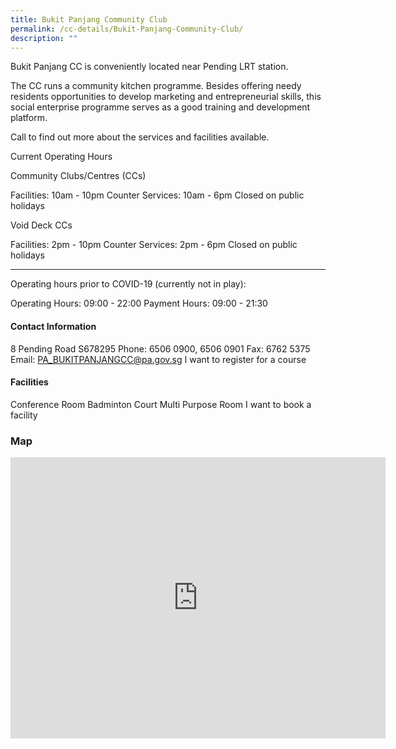 ```yaml
---
title: Bukit Panjang Community Club
permalink: /cc-details/Bukit-Panjang-Community-Club/
description: ""
---
```

Bukit Panjang CC is conveniently located near Pending LRT station.

The CC runs a community kitchen programme. Besides offering needy residents opportunities to develop marketing and entrepreneurial skills, this social enterprise programme serves as a good training and development platform.

Call to find out more about the services and facilities available.

Current Operating Hours

Community Clubs/Centres (CCs)

Facilities: 10am - 10pm
Counter Services: 10am - 6pm
Closed on public holidays

Void Deck CCs

Facilities: 2pm - 10pm
Counter Services: 2pm - 6pm
Closed on public holidays

-------

Operating hours prior to COVID-19 (currently not in play):

Operating Hours: 09:00 - 22:00
Payment Hours: 09:00 - 21:30

#### Contact Information
8 Pending Road S678295
Phone: 6506 0900, 6506 0901
Fax: 6762 5375
Email: PA_BUKITPANJANGCC@pa.gov.sg
I want to register for a course

#### Facilities
Conference Room
Badminton Court
Multi Purpose Room
I want to book a facility

### Map

<iframe src="https://www.google.com/maps/embed?pb=!1m18!1m12!1m3!1d3988.6668312825163!2d103.76643912695314!3d1.3765799000000063!2m3!1f0!2f0!3f0!3m2!1i1024!2i768!4f13.1!3m3!1m2!1s0x31da11a6f37b6b25%3A0xfdbf31d591088870!2sBukit%20Panjang%20Community%20Club!5e0!3m2!1sen!2ssg!4v1661940915325!5m2!1sen!2ssg" width="600" height="450" style="border:0;" allowfullscreen="" loading="lazy" ></iframe>